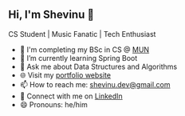 <!--
**ShevinuM/ShevinuM** is a ✨ _special_ ✨ repository because its `README.md` (this file) appears on your GitHub profile.

Here are some ideas to get you started:

- 🔭 I’m currently working on ...
- 🌱 I’m currently learning ...
- 👯 I’m looking to collaborate on ...
- 🤔 I’m looking for help with ...
- 💬 Ask me about ...
- 📫 How to reach me: ...
- 😄 Pronouns: ...
-->

## Hi, I'm Shevinu 👋

CS Student | Music Fanatic | Tech Enthusiast

- 🏢 I'm completing my BSc in CS @ [MUN](https://www.mun.ca/main/about/)
- 🌱 I’m currently learning Spring Boot
- 💬 Ask me about Data Structures and Algorithms
- 🌐 Visit my [portfolio website](http://shevinum.dev)
- 📫 How to reach me: shevinu.dev@gmail.com
- 💼 Connect with me on [LinkedIn](https://www.linkedin.com/in/shevinu-nawalage-a109371bb)
- 😄 Pronouns: he/him


